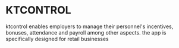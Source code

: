 # KTCONTROL

ktcontrol enables employers to manage their personnel's incentives, bonuses, attendance and payroll among other aspects.
the app is specifically designed for
retail businesses